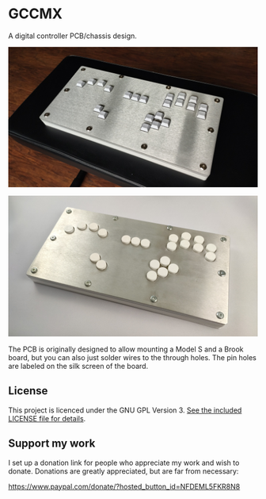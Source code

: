 # GCCMX
A digital controller PCB/chassis design.

![image](img/Square.jpg)

![image](img/LargeCircle.jpg)

The PCB is originally designed to allow mounting a Model S and a Brook board, but you can also just solder wires to the through holes. The pin holes are labeled on the silk screen of the board.

## License
This project is licenced under the GNU GPL Version 3. [See the included LICENSE file for details](LICENSE).

## Support my work
I set up a donation link for people who appreciate my work and wish to donate. Donations are greatly appreciated, but are far from necessary:

https://www.paypal.com/donate/?hosted_button_id=NFDEML5FKR8N8
